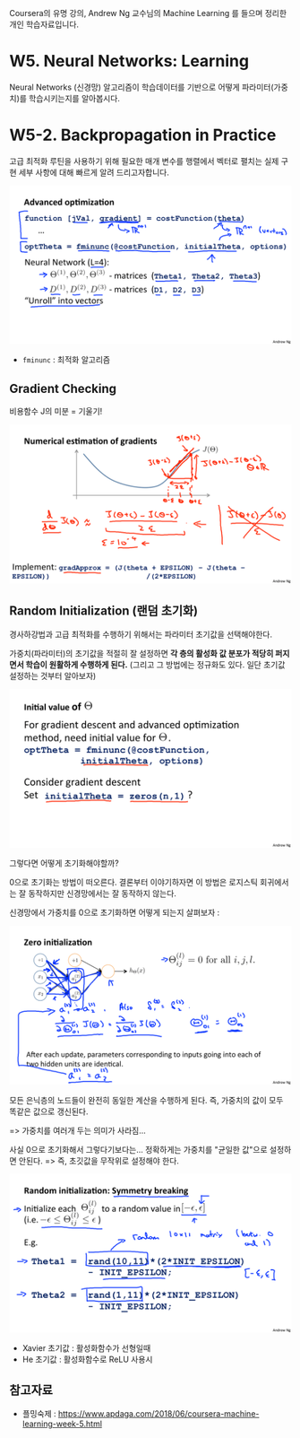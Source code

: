 Coursera의 유명 강의, Andrew Ng 교수님의 Machine Learning 를 들으며 정리한 개인 학습자료입니다.



# W5. Neural Networks: Learning

Neural Networks (신경망) 알고리즘이 학습데이터를 기반으로 어떻게 파라미터(가중치)를 학습시키는지를 알아봅시다.

# W5-2. Backpropagation in Practice

고급 최적화 루틴을 사용하기 위해 필요한 매개 변수를 행렬에서 벡터로 펼치는 실제 구현 세부 사항에 대해 빠르게 알려 드리고자합니다.

![](./images/ML_9/ML_9-15.png)

* `fminunc` : 최적화 알고리즘

## Gradient Checking

비용함수 J의 미분 = 기울기!

![](./images/ML_9/ML_9-19.png)

## Random Initialization (랜덤 초기화)

경사하강법과 고급 최적화를 수행하기 위해서는 파라미터 초기값을 선택해야한다.

가중치(파라미터)의 초기값을 적절히 잘 설정하면 **각 층의 활성화 값 분포가 적당히 퍼지면서 학습이 원활하게 수행하게 된다.** (그리고 그 방법에는 정규화도 있다. 일단 초기값 설정하는 것부터 알아보자)

![](./images/ML_9/ML_9-24.png)

그렇다면 어떻게 초기화해야할까?

0으로 초기화는 방법이 떠오른다. 결론부터 이야기하자면 이 방법은 로지스틱 회귀에서는 잘 동작하지만 신경망에서는 잘 동작하지 않는다.

신경망에서 가중치를 0으로 초기화하면 어떻게 되는지 살펴보자 : 

![](./images/ML_9/ML_9-25.png)

모든 은닉층의 노드들이 완전히 동일한 계산을 수행하게 된다. 즉, 가중치의 값이 모두 똑같은 값으로 갱신된다.

=> 가중치를 여러개 두는 의미가 사라짐...

사실 0으로 초기화해서 그렇다기보다는... 정확하게는 가중치를 "균일한 값"으로 설정하면 안된다. => 즉, 초깃값을 무작위로 설정해야 한다.

![](./images/ML_9/ML_9-26.png)

* Xavier 초기값 : 활성화함수가 선형일때
* He 초기값 : 활성화함수로 ReLU 사용시



## 참고자료

* 플밍숙제 : https://www.apdaga.com/2018/06/coursera-machine-learning-week-5.html